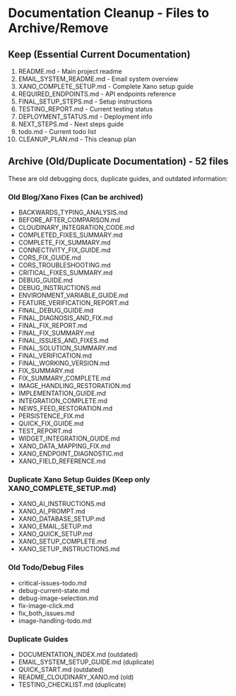 # Documentation Cleanup - Files to Archive/Remove

## Keep (Essential Current Documentation)
1. README.md - Main project readme
2. EMAIL_SYSTEM_README.md - Email system overview
3. XANO_COMPLETE_SETUP.md - Complete Xano setup guide
4. REQUIRED_ENDPOINTS.md - API endpoints reference
5. FINAL_SETUP_STEPS.md - Setup instructions
6. TESTING_REPORT.md - Current testing status
7. DEPLOYMENT_STATUS.md - Deployment info
8. NEXT_STEPS.md - Next steps guide
9. todo.md - Current todo list
10. CLEANUP_PLAN.md - This cleanup plan

## Archive (Old/Duplicate Documentation) - 52 files
These are old debugging docs, duplicate guides, and outdated information:

### Old Blog/Xano Fixes (Can be archived)
- BACKWARDS_TYPING_ANALYSIS.md
- BEFORE_AFTER_COMPARISON.md
- CLOUDINARY_INTEGRATION_CODE.md
- COMPLETED_FIXES_SUMMARY.md
- COMPLETE_FIX_SUMMARY.md
- CONNECTIVITY_FIX_GUIDE.md
- CORS_FIX_GUIDE.md
- CORS_TROUBLESHOOTING.md
- CRITICAL_FIXES_SUMMARY.md
- DEBUG_GUIDE.md
- DEBUG_INSTRUCTIONS.md
- ENVIRONMENT_VARIABLE_GUIDE.md
- FEATURE_VERIFICATION_REPORT.md
- FINAL_DEBUG_GUIDE.md
- FINAL_DIAGNOSIS_AND_FIX.md
- FINAL_FIX_REPORT.md
- FINAL_FIX_SUMMARY.md
- FINAL_ISSUES_AND_FIXES.md
- FINAL_SOLUTION_SUMMARY.md
- FINAL_VERIFICATION.md
- FINAL_WORKING_VERSION.md
- FIX_SUMMARY.md
- FIX_SUMMARY_COMPLETE.md
- IMAGE_HANDLING_RESTORATION.md
- IMPLEMENTATION_GUIDE.md
- INTEGRATION_COMPLETE.md
- NEWS_FEED_RESTORATION.md
- PERSISTENCE_FIX.md
- QUICK_FIX_GUIDE.md
- TEST_REPORT.md
- WIDGET_INTEGRATION_GUIDE.md
- XANO_DATA_MAPPING_FIX.md
- XANO_ENDPOINT_DIAGNOSTIC.md
- XANO_FIELD_REFERENCE.md

### Duplicate Xano Setup Guides (Keep only XANO_COMPLETE_SETUP.md)
- XANO_AI_INSTRUCTIONS.md
- XANO_AI_PROMPT.md
- XANO_DATABASE_SETUP.md
- XANO_EMAIL_SETUP.md
- XANO_QUICK_SETUP.md
- XANO_SETUP_COMPLETE.md
- XANO_SETUP_INSTRUCTIONS.md

### Old Todo/Debug Files
- critical-issues-todo.md
- debug-current-state.md
- debug-image-selection.md
- fix-image-click.md
- fix_both_issues.md
- image-handling-todo.md

### Duplicate Guides
- DOCUMENTATION_INDEX.md (outdated)
- EMAIL_SYSTEM_SETUP_GUIDE.md (duplicate)
- QUICK_START.md (outdated)
- README_CLOUDINARY_XANO.md (old)
- TESTING_CHECKLIST.md (duplicate)